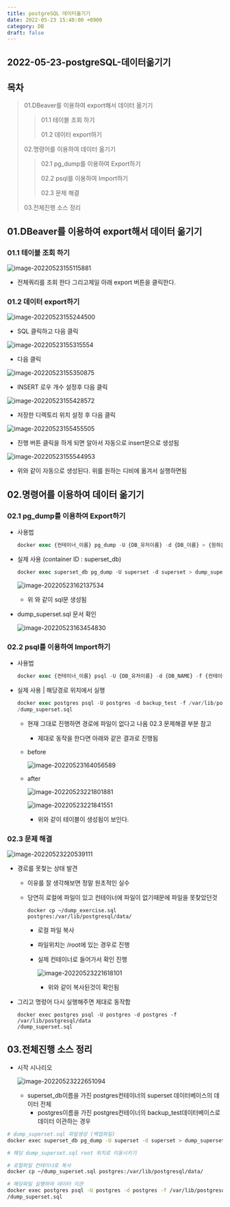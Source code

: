 ```yaml
---
title: postgreSQL 데이터옮기기
date: 2022-05-23 15:40:00 +0900
category: DB
draft: false
---
```


## 2022-05-23-postgreSQL-데이터옮기기

## 목차 

>  01.DBeaver를 이용하여 export해서 데이터 옮기기
>
>  >  01.1 테이블 조회 하기
>  >
>  >  01.2 데이터 export하기
>
>  02.명령어를 이용하여 데이터 옮기기
>
>  >  02.1 pg_dump를 이용하여 Export하기
>  >
>  >  02.2 psql를 이용하여 Import하기 
>  >
>  >  02.3 문제 해결
>
>  03.전체진행 소스 정리

## 01.DBeaver를 이용하여 export해서 데이터 옮기기

### 01.1 테이블 조회 하기

![image-20220523155115881](../../assets/img/post/2022-05-23-postgreSQL-데이터옮기기/image-20220523155115881.png)

- 전체쿼리를 조회 한다 그리고제일 아래 export 버튼을 클릭한다.

### 01.2 데이터 export하기

![image-20220523155244500](../../assets/img/post/2022-05-23-postgreSQL-데이터옮기기/image-20220523155244500.png)

- SQL 클릭하고 다음 클릭

![image-20220523155315554](../../assets/img/post/2022-05-23-postgreSQL-데이터옮기기/image-20220523155315554.png)

- 다음 클릭

![image-20220523155350875](../../assets/img/post/2022-05-23-postgreSQL-데이터옮기기/image-20220523155350875.png)

- INSERT 로우 개수 설정후 다음 클릭

![image-20220523155428572](../../assets/img/post/2022-05-23-postgreSQL-데이터옮기기/image-20220523155428572.png)

- 저장한 디렉토리 위치 설정 후 다음 클릭

![image-20220523155455505](../../assets/img/post/2022-05-23-postgreSQL-데이터옮기기/image-20220523155455505.png)

- 진행 버튼 클릭을 하게 되면 알아서 자동으로 insert문으로 생성됨

![image-20220523155544953](../../assets/img/post/2022-05-23-postgreSQL-데이터옮기기/image-20220523155544953.png)

- 위와 같이 자동으로 생성된다. 위를 원하는 디비에 옮겨서 실행하면됨

## 02.명령어를 이용하여 데이터 옮기기

### 02.1 pg_dump를 이용하여 Export하기

- 사용법

  ```sql
  docker exec {컨테이너_이름} pg_dump -U {DB_유저이름} -d {DB_이름} > {원하는_이름_설정}.sql
  ```

- 실제 사용 (container ID : superset_db)

  ```sql
  docker exec superset_db pg_dump -U superset -d superset > dump_superset.sql
  ```

  ![image-20220523162137534](../../assets/img/post/2022-05-23-postgreSQL-데이터옮기기/image-20220523162137534.png)

  - 위 와 같이 sql문 생성됨 

 - dump_superset.sql 문서 확인

   ![image-20220523163454830](../../assets/img/post/2022-05-23-postgreSQL-데이터옮기기/image-20220523163454830.png)

### 02.2 psql를 이용하여 Import하기 

- 사용법

  ```sql
  docker exec {컨테이너_이름} psql -U {DB_유저이름} -d {DB_NAME} -f {컨테이너내 경로를 포함한 백업파일명}.sql
  ```

- 실제 사용 | 해당경로 위치에서 실행

  ```sql
  docker exec postgres psql -U postgres -d backup_test -f /var/lib/postgresql/data
  /dump_superset.sql
  ```
  
  - 현재 그대로 진행하면 경로에 파일이 없다고 나옴 02.3 문제해결 부분 참고
    - 제대로 동작을 한다면 아래와 같은 결과로 진행됨
  
  - before
  
    ![image-20220523164056589](../../assets/img/post/2022-05-23-postgreSQL-데이터옮기기/image-20220523164056589.png)
  
  - after
  
    ![image-20220523221801881](../../assets/img/post/2022-05-23-postgreSQL-데이터옮기기.assets/image-20220523221801881.png)
  
    ![image-20220523221841551](../../assets/img/post/2022-05-23-postgreSQL-데이터옮기기.assets/image-20220523221841551.png)
  
    - 위와 같이 테이블이 생성됨이 보인다. 

### 02.3 문제 해결

![image-20220523220539111](../../assets/img/post/2022-05-23-postgreSQL-데이터옮기기.assets/image-20220523220539111.png)

- 경로를 못찾는 상태 발견 

  - 이유를 잘 생각해보면 정말 원초적인 실수

  - 당연히 로컬에 파일이 있고 컨테이너에 파일이 없기때문에 파일을 못찾았던것

    ```docker
    docker cp ~/dump_exercise.sql postgres:/var/lib/postgresql/data/
    ```

    - 로컬 파일 복사

    - 파일위치는 /root에 있는 경우로 진행

    - 실제 컨테이너로 들어가서 확인 진행

      ![image-20220523221618101](../../assets/img/post/2022-05-23-postgreSQL-데이터옮기기.assets/image-20220523221618101.png)
    
      - 위와 같이 복사된것이 확인됨

- 그리고 명령어 다시 실행해주면 제대로 동작함

  ```dockser
  docker exec postgres psql -U postgres -d postgres -f /var/lib/postgresql/data
  /dump_superset.sql
  ```

## 03.전체진행 소스 정리

- 시작 시나리오

  ![image-20220523222651094](../../assets/img/post/2022-05-23-postgreSQL-데이터옮기기.assets/image-20220523222651094.png)

  - superset_db이름을 가진 postgres컨테이너의 superset 데이터베이스의 데이터 전체
    - postgres이름을 가진 postgres컨테이너의 backup_test데이터베이스로 데이터 이관하는 경우

```sh
# dump_superset.sql 파일생성 (백업파일)
docker exec superset_db pg_dump -U superset -d superset > dump_superset.sql

# 해당 dump_superset.sql root 위치로 이동시키기

# 로컬파일 컨테이너로 복사
docker cp ~/dump_superset.sql postgres:/var/lib/postgresql/data/

# 해당파일 실행하여 데이터 이관
docker exec postgres psql -U postgres -d postgres -f /var/lib/postgresql/data
/dump_superset.sql
```



